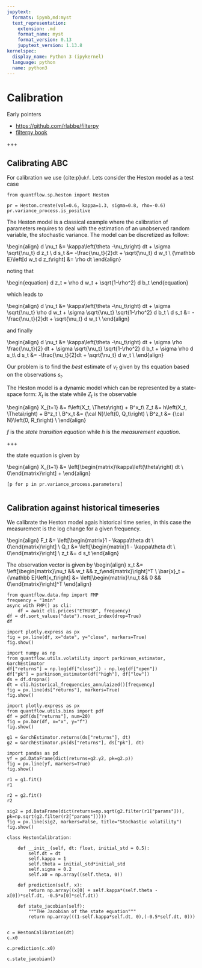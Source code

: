 ```yaml
---
jupytext:
  formats: ipynb,md:myst
  text_representation:
    extension: .md
    format_name: myst
    format_version: 0.13
    jupytext_version: 1.13.8
kernelspec:
  display_name: Python 3 (ipykernel)
  language: python
  name: python3
---
```


# Calibration

Early pointers

* https://github.com/rlabbe/filterpy
* [filterpy book](https://github.com/rlabbe/Kalman-and-Bayesian-Filters-in-Python)

+++

## Calibrating ABC

For calibration we use {cite:p}`ukf`.
Lets consider the Heston model as a test case

```{code-cell} ipython3
from quantflow.sp.heston import Heston

pr = Heston.create(vol=0.6, kappa=1.3, sigma=0.8, rho=-0.6)
pr.variance_process.is_positive
```

The Heston model is a classical example where the calibration of parameters requires to deal with the estimation of an unobserved random variable, the stochastic variance. The model can be discretized as follow:

\begin{align}
 d \nu_t &= \kappa\left(\theta -\nu_t\right) dt + \sigma \sqrt{\nu_t} d z_t \\
 d s_t &= -\frac{\nu_t}{2}dt + \sqrt{\nu_t} d w_t \\
 {\mathbb E}\left[d w_t d z_t\right] &= \rho dt
\end{align}

noting that

\begin{equation}
d z_t = \rho d w_t + \sqrt{1-\rho^2} d b_t
\end{equation}

which leads to

\begin{align}
d \nu_t &= \kappa\left(\theta -\nu_t\right) dt + \sigma \sqrt{\nu_t} \rho d w_t + \sigma \sqrt{\nu_t} \sqrt{1-\rho^2} d b_t \\
d s_t &= -\frac{\nu_t}{2}dt + \sqrt{\nu_t} d w_t \\
\end{align}

and finally

\begin{align}
d \nu_t &= \kappa\left(\theta -\nu_t\right) dt + \sigma \rho \frac{\nu_t}{2} dt + \sigma \sqrt{\nu_t} \sqrt{1-\rho^2} d b_t + \sigma \rho d s_t\\
d s_t &= -\frac{\nu_t}{2}dt + \sqrt{\nu_t} d w_t \\
\end{align}

Our problem is to find the *best* estimate of $\nu_t$ given by ths equation based on the observations $s_t$.

The Heston model is a dynamic model which can be represented by a state-space form: $X_t$ is the state while $Z_t$ is the observable

\begin{align}
X_{t+1} &= f\left(X_t, \Theta\right) + B^x_t\\
Z_t &= h\left(X_t, \Theta\right) + B^z_t \\
B^x_t &= {\cal N}\left(0, Q_t\right) \\
B^z_t &= {\cal N}\left(0, R_t\right) \\
\end{align}

$f$ is the *state transition equation* while $h$ is the *measurement equation*.

+++

the state equation is given by

\begin{align}
X_{t+1} &= \left[\begin{matrix}\kappa\left(\theta\right) dt \\ 0\end{matrix}\right] + 
\end{align}

```{code-cell} ipython3
[p for p in pr.variance_process.parameters]
```

```{code-cell} ipython3

```

## Calibration against historical timeseries

We calibrate the Heston model agais historical time series, in this case the measurement is the log change for a given frequency.

\begin{align}
F_t &= \left[\begin{matrix}1 - \kappa\theta dt \\ 0\end{matrix}\right] \\
Q_t &= \left[\begin{matrix}1 - \kappa\theta dt \\ 0\end{matrix}\right]  \\
z_t &= d s_t
\end{align}

The observation vector is given by
\begin{align}
x_t &= \left[\begin{matrix}\nu_t && w_t && z_t\end{matrix}\right]^T \\
\bar{x}_t = {\mathbb E}\left[x_t\right] &= \left[\begin{matrix}\nu_t && 0 && 0\end{matrix}\right]^T
\end{align}

```{code-cell} ipython3
from quantflow.data.fmp import FMP
frequency = "1min"
async with FMP() as cli:
    df = await cli.prices("ETHUSD", frequency)
df = df.sort_values("date").reset_index(drop=True)
df
```

```{code-cell} ipython3
import plotly.express as px
fig = px.line(df, x="date", y="close", markers=True)
fig.show()
```

```{code-cell} ipython3
import numpy as np
from quantflow.utils.volatility import parkinson_estimator, GarchEstimator
df["returns"] = np.log(df["close"]) - np.log(df["open"])
df["pk"] = parkinson_estimator(df["high"], df["low"])
ds = df.dropna()
dt = cli.historical_frequencies_annulaized()[frequency]
fig = px.line(ds["returns"], markers=True)
fig.show()
```

```{code-cell} ipython3
import plotly.express as px
from quantflow.utils.bins import pdf
df = pdf(ds["returns"], num=20)
fig = px.bar(df, x="x", y="f")
fig.show()
```

```{code-cell} ipython3
g1 = GarchEstimator.returns(ds["returns"], dt)
g2 = GarchEstimator.pk(ds["returns"], ds["pk"], dt)
```

```{code-cell} ipython3
import pandas as pd
yf = pd.DataFrame(dict(returns=g2.y2, pk=g2.p))
fig = px.line(yf, markers=True)
fig.show()
```

```{code-cell} ipython3
r1 = g1.fit()
r1
```

```{code-cell} ipython3
r2 = g2.fit()
r2
```

```{code-cell} ipython3
sig2 = pd.DataFrame(dict(returns=np.sqrt(g2.filter(r1["params"])), pk=np.sqrt(g2.filter(r2["params"]))))
fig = px.line(sig2, markers=False, title="Stochastic volatility")
fig.show()
```

```{code-cell} ipython3
class HestonCalibration:
    
    def __init__(self, dt: float, initial_std = 0.5):
        self.dt = dt
        self.kappa = 1
        self.theta = initial_std*initial_std
        self.sigma = 0.2
        self.x0 = np.array((self.theta, 0))
    
    def prediction(self, x):
        return np.array((x[0] + self.kappa*(self.theta - x[0])*self.dt, -0.5*x[0]*self.dt))
    
    def state_jacobian(self):
        """THe Jacobian of the state equation"""
        return np.array(((1-self.kappa*self.dt, 0),(-0.5*self.dt, 0)))
```

```{code-cell} ipython3

```

```{code-cell} ipython3
c = HestonCalibration(dt)
c.x0
```

```{code-cell} ipython3
c.prediction(c.x0)
```

```{code-cell} ipython3
c.state_jacobian()
```
